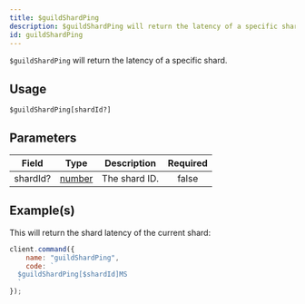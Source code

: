 ```yaml
---
title: $guildShardPing
description: $guildShardPing will return the latency of a specific shard.
id: guildShardPing
---
```


`$guildShardPing` will return the latency of a specific shard.

## Usage

```aoi
$guildShardPing[shardId?]
```

## Parameters

| Field    | Type                                                                                              | Description   | Required |
| -------- | ------------------------------------------------------------------------------------------------- | ------------- | :------: |
| shardId? | [number](https://developer.mozilla.org/en-US/docs/Web/JavaScript/Reference/Global_Objects/Number) | The shard ID. |  false   |

## Example(s)

This will return the shard latency of the current shard:

```javascript
client.command({
    name: "guildShardPing",
    code: `
  $guildShardPing[$shardId]MS
  `
});
```
